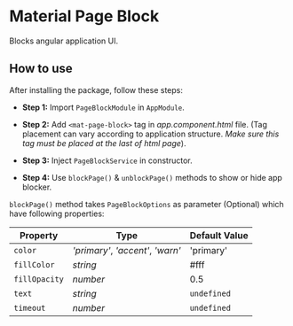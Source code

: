 # Material Page Block

Blocks angular application UI.

## How to use

After installing the package, follow these steps:

- **Step 1:** Import `PageBlockModule` in `AppModule`.

- **Step 2:** Add `<mat-page-block>` tag in *app.component.html* file. (Tag placement can vary according to application structure. *Make sure this tag must be placed at the last of html page*).

- **Step 3:** Inject `PageBlockService` in constructor.

- **Step 4:** Use `blockPage()` & `unblockPage()` methods to show or hide app blocker.

`blockPage()` method takes `PageBlockOptions` as parameter (Optional) which have following properties:

Property | Type | Default Value
-------- | ---- | ------------
`color` | *'primary'*, *'accent'*, *'warn'* | 'primary'
`fillColor` | *string* | #fff
`fillOpacity` | *number* | 0.5
`text` | *string* | `undefined`
`timeout` | *number* | `undefined`

